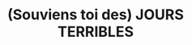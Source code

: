 ---
title: "(Souviens toi des) JOURS TERRIBLES"
url: /saint-nazaire/souviens-toi-des-jours-terribles/
shop: tatouage
---